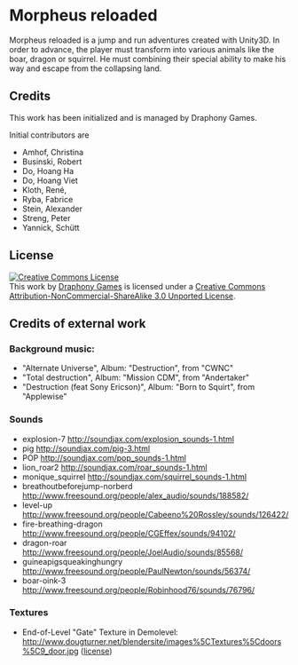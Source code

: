 Morpheus reloaded
=================
Morpheus reloaded is a jump and run adventures created with Unity3D.
In order to advance, the player must transform into various animals like the boar, dragon or squirrel.
He must combining their special ability to make his way and escape from the collapsing land.

## Credits
This work has been initialized and is managed by Draphony Games.

Initial contributors are
* Amhof, Christina
* Businski, Robert
* Do, Hoang Ha
* Do, Hoang Viet
* Kloth, René,
* Ryba, Fabrice
* Stein, Alexander
* Streng, Peter
* Yannick, Schütt

## License
<a rel="license" href="http://creativecommons.org/licenses/by-nc-sa/3.0/deed.en_US"><img alt="Creative Commons License" style="border-width:0" src="http://i.creativecommons.org/l/by-nc-sa/3.0/88x31.png" /></a><br />This work by <a xmlns:cc="http://creativecommons.org/ns#" href="http://www.draphony.de" property="cc:attributionName" rel="cc:attributionURL">Draphony Games</a> is licensed under a <a rel="license" href="http://creativecommons.org/licenses/by-nc-sa/3.0/deed.en_US">Creative Commons Attribution-NonCommercial-ShareAlike 3.0 Unported License</a>.

## Credits of external work

### Background music:
* "Alternate Universe",                 Album: "Destruction",    from "CWNC"
* "Total destruction",                  Album: "Mission CDM",    from "Andertaker"
* "Destruction (feat Sony Ericson)",    Album: "Born to Squirt", from "Applewise"


### Sounds
* explosion-7                   http://soundjax.com/explosion_sounds-1.html
* pig                           http://soundjax.com/pig-3.html
* POP                           http://soundjax.com/pop_sounds-1.html
* lion_roar2                    http://soundjax.com/roar_sounds-1.html
* monique_squirrel              http://soundjax.com/squirrel_sounds-1.html
* breathoutbeforejump-norberd	http://www.freesound.org/people/alex_audio/sounds/188582/
* level-up                      http://www.freesound.org/people/Cabeeno%20Rossley/sounds/126422/
* fire-breathing-dragon         http://www.freesound.org/people/CGEffex/sounds/94102/
* dragon-roar                   http://www.freesound.org/people/JoelAudio/sounds/85568/
* guineapigsqueakinghungry      http://www.freesound.org/people/PaulNewton/sounds/56374/
* boar-oink-3                   http://www.freesound.org/people/Robinhood76/sounds/76796/


### Textures
* End-of-Level "Gate" Texture in Demolevel: http://www.dougturner.net/blendersite/images%5CTextures%5Cdoors%5C9_door.jpg ([license](http://www.dougturner.net/blendersite/Terms.html))
